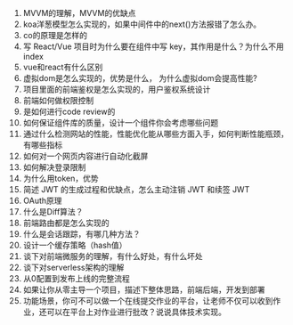 1. MVVM的理解，MVVM的优缺点
3. koa洋葱模型怎么实现的，如果中间件中的next()方法报错了怎么办。
5. co的原理是怎样的
6. 写 React/Vue 项目时为什么要在组件中写 key，其作用是什么？为什么不用index
7. vue和react有什么区别
8. 虚拟dom是怎么实现的，优势是什么， 为什么虚拟dom会提高性能?
9. 项目里面的前端鉴权是怎么实现的，用户鉴权系统设计
9. 前端如何做权限控制
11. 是如何进行code review的
12. 如何保证组件库的质量，设计一个组件你会考虑哪些问题
13. 通过什么检测网站的性能，性能优化能从哪些方面入手，如何判断性能瓶颈，有哪些指标
14. 如何对一个网页内容进行自动化截屏
13. 如何解决登录限制
14. 为什么用token，优势
15. 简述 JWT 的生成过程和优缺点，怎么主动注销 JWT 和续签 JWT
16. OAuth原理
17. 什么是Diff算法？
18. 前端路由都是怎么实现的
19. 什么是会话跟踪，有哪几种方法？
20. 设计一个缓存策略（hash值）
21. 谈下对前端微服务的理解，有什么好处，有什么坏处
22. 谈下对serverless架构的理解
23. 从0配置到发布上线的完整流程
24. 如果让你从零主导一个项目，描述下整体思路，前端后端，开发到部署
25. 功能场景，你可不可以做一个在线提交作业的平台，让老师不仅可以收到作业，还可以在平台上对作业进行批改？说说具体技术实现。

